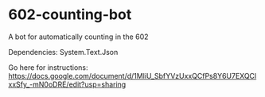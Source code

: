 # 602-counting-bot

A bot for automatically counting in the 602

Dependencies:
System.Text.Json

Go here for instructions: https://docs.google.com/document/d/1MliU_SbfYVzUxxQCfPs8Y6U7EXQClxxSfy_-mN0oDRE/edit?usp=sharing
